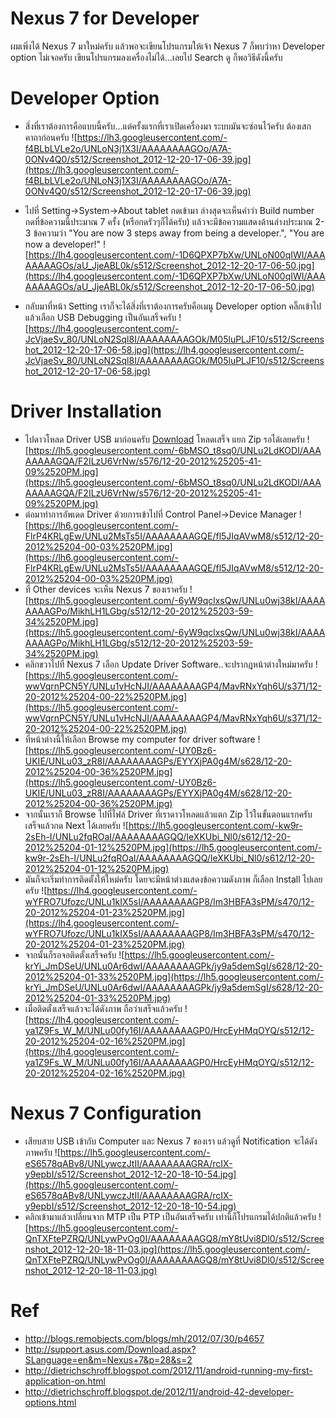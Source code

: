 # Nexus 7 for Developer #

ผมเพิ่งได้ Nexus 7 มาใหม่ครับ แล้วพอจะเขียนโปรแกรมให้เจ้า Nexus 7 ก็พบว่าหา Developer option ไม่เจอครับ เขียนโปรแกรมลงเครื่องไม่ได้...เลยไป Search ดู ก็พอวิธีดังนี้ครับ


# Developer Option #

  * สิ่งที่เราต้องการคือแบบนี้ครับ...แต่ครั้งแรกที่เราเปิดเครื่องมา ระบบมันจะซ่อนไว้ครับ ต้องเสกคาถาก่อนครับ
![https://lh3.googleusercontent.com/-f4BLbLVLe2o/UNLoN3j1X3I/AAAAAAAAGOo/A7A-0ONv4Q0/s512/Screenshot_2012-12-20-17-06-39.jpg](https://lh3.googleusercontent.com/-f4BLbLVLe2o/UNLoN3j1X3I/AAAAAAAAGOo/A7A-0ONv4Q0/s512/Screenshot_2012-12-20-17-06-39.jpg)

  * ไปที่ Setting->System->About tablet กดเข้ามา ล่างสุดจะเห็นคำว่า Build number กดที่ข้อความนี้ประมาณ 7 ครั้ง (หรือกดรัวๆก็ได้ครับ) แล้วจะมีข้อความแสดงด้านล่างประมาณ 2-3 ข้อความว่า "You are now 3 steps away from being a developer.", "You are now a developer!"
![https://lh4.googleusercontent.com/-1D6QPXP7bXw/UNLoN00qIWI/AAAAAAAAGOs/aU_JjeABL0k/s512/Screenshot_2012-12-20-17-06-50.jpg](https://lh4.googleusercontent.com/-1D6QPXP7bXw/UNLoN00qIWI/AAAAAAAAGOs/aU_JjeABL0k/s512/Screenshot_2012-12-20-17-06-50.jpg)

  * กลับมาที่หน้า Setting เราก็จะได้สิ่งที่เราต้องการครับคือเมนู Developer option คลิ๊กเข้าไปแล้วเลือก USB Debugging เป็นอันเสร็จครับ
![https://lh4.googleusercontent.com/-JcVjaeSv_80/UNLoN2Sql8I/AAAAAAAAGOk/M05luPLJF10/s512/Screenshot_2012-12-20-17-06-58.jpg](https://lh4.googleusercontent.com/-JcVjaeSv_80/UNLoN2Sql8I/AAAAAAAAGOk/M05luPLJF10/s512/Screenshot_2012-12-20-17-06-58.jpg)

# Driver Installation #
  * ไปดาวโหลด Driver USB มาก่อนครับ [Download](http://support.asus.com/Download.aspx?SLanguage=en&m=Nexus+7&p=28&s=2) โหลดเสร็จ แยก Zip รอได้เลยครับ
![https://lh5.googleusercontent.com/-6bMSO_t8sq0/UNLu2LdKODI/AAAAAAAAGQA/F2ILzU6VrNw/s576/12-20-2012%25205-41-09%2520PM.jpg](https://lh5.googleusercontent.com/-6bMSO_t8sq0/UNLu2LdKODI/AAAAAAAAGQA/F2ILzU6VrNw/s576/12-20-2012%25205-41-09%2520PM.jpg)
  * ต่อมาทำการอัพเดด Driver ด้วยการเข้าไปที่ Control Panel->Device Manager
![https://lh6.googleusercontent.com/-FlrP4KRLgEw/UNLu2MsTs5I/AAAAAAAAGQE/fl5JIqAVwM8/s512/12-20-2012%25204-00-03%2520PM.jpg](https://lh6.googleusercontent.com/-FlrP4KRLgEw/UNLu2MsTs5I/AAAAAAAAGQE/fl5JIqAVwM8/s512/12-20-2012%25204-00-03%2520PM.jpg)
  * ที่ Other devices จะเห็น Nexus 7 ของเราครับ
![https://lh5.googleusercontent.com/-6yW9qclxsQw/UNLu0wj38kI/AAAAAAAAGPo/MikhLH1LGbg/s512/12-20-2012%25203-59-34%2520PM.jpg](https://lh5.googleusercontent.com/-6yW9qclxsQw/UNLu0wj38kI/AAAAAAAAGPo/MikhLH1LGbg/s512/12-20-2012%25203-59-34%2520PM.jpg)
  * คลิกขวาไปที่ Nexus 7 เลือก Update Driver Software..จะปรากฎหน้าต่างใหม่มาครับ
![https://lh5.googleusercontent.com/-wwVqrnPCN5Y/UNLu1vHcNJI/AAAAAAAAGP4/MavRNxYqh6U/s371/12-20-2012%25204-00-22%2520PM.jpg](https://lh5.googleusercontent.com/-wwVqrnPCN5Y/UNLu1vHcNJI/AAAAAAAAGP4/MavRNxYqh6U/s371/12-20-2012%25204-00-22%2520PM.jpg)
  * ที่หน้าต่างนี้ให้เลือก Browse my computer for driver software
![https://lh5.googleusercontent.com/-UY0Bz6-UKIE/UNLu03_zR8I/AAAAAAAAGPs/EYYXjPA0g4M/s628/12-20-2012%25204-00-36%2520PM.jpg](https://lh5.googleusercontent.com/-UY0Bz6-UKIE/UNLu03_zR8I/AAAAAAAAGPs/EYYXjPA0g4M/s628/12-20-2012%25204-00-36%2520PM.jpg)
  * จากนั้นเราก็ Browse ไปที่ไฟล์ Driver ที่เราดาวโหลดแล้วแตก Zip ไว้ในขั้นตอนแรกครับ เสร็จแล้วกด Next ได้เลยครับ
![https://lh5.googleusercontent.com/-kw9r-2sEh-I/UNLu2fqROaI/AAAAAAAAGQQ/IeXKUbi_Nl0/s612/12-20-2012%25204-01-12%2520PM.jpg](https://lh5.googleusercontent.com/-kw9r-2sEh-I/UNLu2fqROaI/AAAAAAAAGQQ/IeXKUbi_Nl0/s612/12-20-2012%25204-01-12%2520PM.jpg)
  * มันก็จะเริ่มทำการติดตั้งให้ใหม่ครับ โดยจะมีหน้าต่างแสดงข้อความดังภาพ ก็เลือก Install ไปเลยครับ
![https://lh4.googleusercontent.com/-wYFRO7Ufozc/UNLu1kIX5sI/AAAAAAAAGP8/Im3HBFA3sPM/s470/12-20-2012%25204-01-23%2520PM.jpg](https://lh4.googleusercontent.com/-wYFRO7Ufozc/UNLu1kIX5sI/AAAAAAAAGP8/Im3HBFA3sPM/s470/12-20-2012%25204-01-23%2520PM.jpg)
  * จากนั้นก็รอจอติดตั้งเสร็จครับ
![https://lh5.googleusercontent.com/-krYi_JmDSeU/UNLu0Ar6dwI/AAAAAAAAGPk/jy9a5demSgI/s628/12-20-2012%25204-01-33%2520PM.jpg](https://lh5.googleusercontent.com/-krYi_JmDSeU/UNLu0Ar6dwI/AAAAAAAAGPk/jy9a5demSgI/s628/12-20-2012%25204-01-33%2520PM.jpg)
  * เมื่อติดตั้งเสร็จแล้วจะได้ดังภาพ ถือว่าเสร็จแล้วครับ
![https://lh4.googleusercontent.com/-ya1Z9Fs_W_M/UNLu00fy16I/AAAAAAAAGP0/HrcEyHMqOYQ/s512/12-20-2012%25204-02-16%2520PM.jpg](https://lh4.googleusercontent.com/-ya1Z9Fs_W_M/UNLu00fy16I/AAAAAAAAGP0/HrcEyHMqOYQ/s512/12-20-2012%25204-02-16%2520PM.jpg)

# Nexus 7 Configuration #
  * เสียบสาย USB เข้ากับ Computer และ Nexus 7 ของเรา แล้วดูที่ Notification จะได้ดังภาพครับ
![https://lh5.googleusercontent.com/-eS6578qABv8/UNLywczJtII/AAAAAAAAGRA/rcIX-y9epbI/s512/Screenshot_2012-12-20-18-10-54.jpg](https://lh5.googleusercontent.com/-eS6578qABv8/UNLywczJtII/AAAAAAAAGRA/rcIX-y9epbI/s512/Screenshot_2012-12-20-18-10-54.jpg)
  * คลิกเข้ามาแล้วเปลี่ยนจาก MTP เป็น PTP เป็นอันเสร็จครับ เท่านี้ก็โปรแกรมได้ปกติแล้วครับ
![https://lh5.googleusercontent.com/-QnTXFtePZRQ/UNLywPvOg0I/AAAAAAAAGQ8/mY8tUvi8Dl0/s512/Screenshot_2012-12-20-18-11-03.jpg](https://lh5.googleusercontent.com/-QnTXFtePZRQ/UNLywPvOg0I/AAAAAAAAGQ8/mY8tUvi8Dl0/s512/Screenshot_2012-12-20-18-11-03.jpg)
# Ref #

  * http://blogs.remobjects.com/blogs/mh/2012/07/30/p4657
  * http://support.asus.com/Download.aspx?SLanguage=en&m=Nexus+7&p=28&s=2
  * http://dietrichschroff.blogspot.com/2012/11/android-running-my-first-application-on.html
  * http://dietrichschroff.blogspot.de/2012/11/android-42-developer-options.html